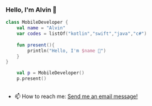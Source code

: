 ### Hello, I'm Alvin 👋

```kotlin
class MobileDeveloper { 
    val name = "Alvin"
    var codes = listOf("kotlin","swift","java","c#")
    
    fun present(){
        println("Hello, I'm $name 👋")
    }
}

    val p = MobileDeveloper()
    p.present()
    
```

- 📫 How to reach me: [Send me an email message!](mailto:alvinraygon@yahoo.com?subject=[GitHub]%20Someone%20is%20trying%20to%20reach%20out!)
<!--
**blackchalk/blackchalk** is a ✨ _special_ ✨ repository because its `README.md` (this file) appears on your GitHub profile.

Here are some ideas to get you started:

- 🔭 I’m currently working on ...
- 🌱 I’m currently learning ...
- 👯 I’m looking to collaborate on ...
- 🤔 I’m looking for help with ...
- 💬 Ask me about ...
- 📫 How to reach me: ...
- 😄 Pronouns: ...
- ⚡ Fun fact: ...
-->
